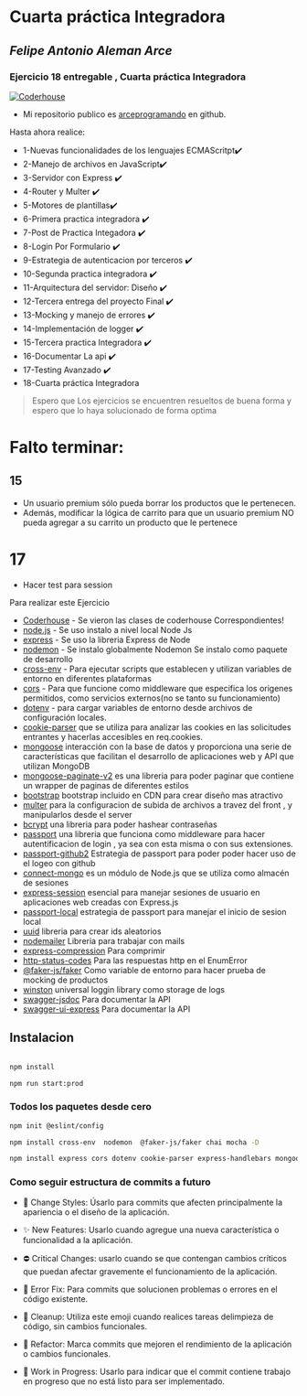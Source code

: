 # Cuarta práctica Integradora
## _Felipe Antonio Aleman Arce_
### Ejercicio 18 entregable , Cuarta práctica Integradora

[![Coderhouse](https://res.cloudinary.com/hdsqazxtw/image/upload/v1570710978/coderhouse.jpg)](https://github.com/arceprogramando)

- Mi repositorio publico es  [arceprogramando][arceprogramando]
en github.

Hasta ahora realice:

- 1-Nuevas funcionalidades de los lenguajes ECMAScritpt✔️
- 2-Manejo de archivos en JavaScript✔️
- 3-Servidor con Express ✔️
- 4-Router y Multer ✔️
- 5-Motores de plantillas✔️
- 6-Primera practica integradora ✔️
- 7-Post de Practica Integadora ✔️
- 8-Login Por Formulario ✔️
- 9-Estrategia de autenticacion por terceros ✔️
- 10-Segunda practica integradora ✔️
- 11-Arquitectura del servidor: Diseño ✔️
- 12-Tercera entrega del proyecto Final ✔️
- 13-Mocking y manejo de errores ✔️
- 14-Implementación de logger ✔️
- 15-Tercera practica Integradora ✔️
- 16-Documentar La api ✔️
- 17-Testing Avanzado ✔️
- 18-Cuarta práctica Integradora

> Espero que Los ejercicios se encuentren
> resueltos de buena forma y espero 
> que lo haya solucionado de forma optima

# Falto terminar:

## 15

- Un usuario premium sólo pueda borrar los productos que le pertenecen.
- Además, modificar la lógica de carrito para que un usuario premium NO pueda agregar a su carrito un producto que le pertenece

# 17
- Hacer test para session

Para realizar este Ejercicio


- [Coderhouse]  - Se vieron las clases de coderhouse Correspondientes!
- [node.js] - Se uso instalo a nivel local Node Js
- [express] - Se uso la libreria Express de Node
- [nodemon] - Se instalo globalmente Nodemon Se instalo como paquete de desarrollo
- [cross-env] - Para ejecutar scripts que establecen y utilizan variables de entorno en diferentes plataformas
- [cors] - Para que funcione como middleware que especifica los origenes permitidos, como servicios externos(no se tanto su funcionamiento)
- [dotenv] - para cargar variables de entorno desde archivos de configuración locales.
- [cookie-parser] que se utiliza para analizar las cookies en las solicitudes entrantes y hacerlas accesibles en req.cookies.
- [mongoose] interacción con la base de datos y proporciona una serie de características que facilitan el desarrollo de aplicaciones web y API que utilizan MongoDB 
- [mongoose-paginate-v2] es una libreria para poder paginar que contiene un wrapper de paginas de diferentes estilos
- [bootstrap] bootstrap incluido en CDN para crear diseño mas atractivo
- [multer] para la configuracion de subida de archivos a travez del front , y manipularlos desde el server
- [bcrypt] una libreria para poder hashear contraseñas
- [passport] una libreria que funciona como middleware para hacer autentificacion de login , ya sea con esta misma o con sus extensiones.
- [passport-github2] Estrategia de passport para poder poder hacer uso de el logeo con github
- [connect-mongo] es un módulo de Node.js que se utiliza como almacén de sesiones 
- [express-session] esencial para manejar sesiones de usuario en aplicaciones web creadas con Express.js
- [passport-local] estrategia de passport para manejar el inicio de sesion local
- [uuid] libreria para crear ids aleatorios
- [nodemailer] Libreria para trabajar con mails 
- [express-compression] Para comprimir 
- [http-status-codes] Para las respuestas http en el EnumError
- [@faker-js/faker] Como variable de entorno para hacer prueba de mocking de productos 
- [winston] universal loggin library como storage de logs
- [swagger-jsdoc]  Para documentar la API
- [swagger-ui-express] Para documentar la API

## Instalacion 
```sh

npm install

npm run start:prod

```
### Todos los paquetes desde cero
 
```sh
npm init @eslint/config 

npm install cross-env  nodemon  @faker-js/faker chai mocha -D

npm install express cors dotenv cookie-parser express-handlebars mongoose mongoose-paginate-v2 multer bcrypt passport passport-github2 connect-mongo express-session uuid nodemailer express-compression http-status-codes winston swagger-jsdoc swagger-ui-express supertest

```

### Como seguir estructura de commits a futuro

- 🌈 Change Styles: Úsarlo para commits que afecten principalmente la apariencia o el diseño de la aplicación.
- ✨ New Features: Usarlo cuando agregue una nueva característica o funcionalidad a la aplicación.
- ⛔ Critical Changes: usarlo cuando se  que contengan cambios críticos que puedan afectar gravemente el funcionamiento de la aplicación.
- 🐛 Error Fix: Para commits que solucionen problemas o errores en el código existente.
- 🧼 Cleanup: Utiliza este emoji cuando realices tareas delimpieza de código, sin cambios funcionales.
- 🚀 Refactor: Marca commits que mejoren el rendimiento de la aplicación o cambios funcionales.
- 🚧 Work in Progress: Usarlo para indicar que el commit contiene trabajo en progreso que no está listo para ser implementado.

  [Coderhouse]: <https://plataforma.coderhouse.com/cursos/43335/programacion-backend>
  [arceprogramando]: <https://github.com/arceprogramando>
  [node.js]: <http://nodejs.org>
  [express]: <http://expressjs.com>
  [nodemon]: <https://nodemon.io>
  [cross-env]:<https://www.npmjs.com/package/cross-env>
  [cors]:<https://www.npmjs.com/package/cors>
  [dotenv]:<https://www.npmjs.com/package/dotenv>
  [cookie-parser]:<https://www.npmjs.com/package/cookie-parser>
  [express-handlebars]:<https://www.npmjs.com/package/express-handlebars>
  [mongoose]:<https://www.npmjs.com/package/mongoose>
  [mongoose-paginate-v2]:<https://www.npmjs.com/package/mongoose-paginate-v2>
  [bootstrap]:<https://getbootstrap.com>
  [multer]:<https://www.npmjs.com/package/multer>
  [bcrypt]:<https://www.npmjs.com/package/bcrypt>
  [passport]:<https://www.npmjs.com/package/passport>
  [passport-github2]:<https://www.npmjs.com/package/passport-github2>
  [connect-mongo]:<https://www.npmjs.com/package/connect-mongo>
  [express-session]:<https://www.npmjs.com/package/express-session>
  [passport-local]:<https://www.passportjs.org/packages/passport-local/>
  [uuid]:<https://www.npmjs.com/package/uuid>
  [nodemailer]:<https://www.npmjs.com/package/nodemailer>
  [express-compression]:<https://www.npmjs.com/package/express-compression>
  [@faker-js/faker]:<https://www.npmjs.com/package/@faker-js/faker> 
  [http-status-codes]:<https://www.npmjs.com/package/http-status-codes>
  [winston]:<https://www.npmjs.com/package/winston>
  [artillery]:<https://www.npmjs.com/package/artillery>
  [swagger-jsdoc]:<https://www.npmjs.com/package/swagger-jsdoc>
  [swagger-ui-express]:<https://www.npmjs.com/package/swagger-ui-express>
  [supertest]:<https://www.npmjs.com/package/supertest>
  [chai]:<https://www.npmjs.com/package/chai>
  [mocha]:<https://www.npmjs.com/package/mocha>
